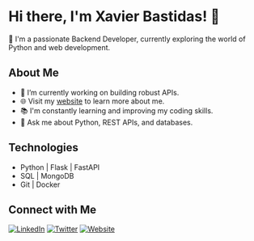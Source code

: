 # Hi there, I'm Xavier Bastidas! 👋

🌱 I'm a passionate Backend Developer, currently exploring the world of Python and web development.

## About Me

- 🔭 I’m currently working on building robust APIs.
- 🌐 Visit my [website](https://www.xavierbastidas.com) to learn more about me.
- 📚 I'm constantly learning and improving my coding skills.
- 💬 Ask me about Python, REST APIs, and databases.

## Technologies

- Python | Flask | FastAPI
- SQL | MongoDB
- Git | Docker

## Connect with Me

[![LinkedIn](https://img.shields.io/badge/LinkedIn-blue?style=flat&logo=linkedin)](https://www.linkedin.com/in/xavierbastidas)
[![Twitter](https://img.shields.io/badge/Twitter-blue?style=flat&logo=twitter)](https://twitter.com/xavierbastidas_)
[![Website](https://img.shields.io/badge/Website-blue?style=flat&logo=firefox)](https://www.xavierbastidas.com)

